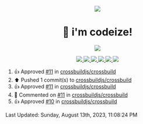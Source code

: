 <p align="center">
    <img src="https://avatars.githubusercontent.com/u/63158950?s=400&u=dd76c829ae30921e131dcbe7c830dc368e2d6e8a&v=4" />
</p>

<h1 align="center">
    👋 i'm codeize!
</h1>

<p align="center">
  <a href="https://skillicons.dev">
    <img align="center" src="https://skillicons.dev/icons?i=discord,bots,ts,nodejs,mysql,postgresql,react,nextjs,tailwindcss" />
  </a>
</p>

<p align="center">
  <a href="https://discord.com/users/668423998777982997">
    <img src="https://nocache.advaith.workers.dev?url=https://img.shields.io/endpoint?url=https://dev.discordprofiles.me/api/badge/status/668423998777982997?simple=true" />
    <img src="https://nocache.advaith.workers.dev?url=https://img.shields.io/endpoint?url=https://dev.discordprofiles.me/api/badge/vscode/668423998777982997" />
    <img src="https://nocache.advaith.workers.dev?url=https://img.shields.io/endpoint?url=https://dev.discordprofiles.me/api/badge/playing/668423998777982997" />
    <img src="https://nocache.advaith.workers.dev?url=https://img.shields.io/endpoint?url=https://dev.discordprofiles.me/api/badge/spotify/668423998777982997" />
    <img src="https://komarev.com/ghpvc/?username=codeize" />
    <img src="https://hits.link/hits?url=https%3A%2F%2Fgithub.com%2FCodeize" />
  </a>
</p>

<!--RECENT_ACTIVITY:start-->
1. 👍 Approved [#11](https://github.com/crossbuildjs/crossbuild/pull/11#pullrequestreview-1575905634) in [crossbuildjs/crossbuild](https://github.com/crossbuildjs/crossbuild)<br>
2. ⬆️ Pushed 1 commit(s) to [crossbuildjs/crossbuild](https://github.com/crossbuildjs/crossbuild)<br>
3. 👍 Approved [#11](https://github.com/crossbuildjs/crossbuild/pull/11#pullrequestreview-1575905122) in [crossbuildjs/crossbuild](https://github.com/crossbuildjs/crossbuild)<br>
4. 💬 Commented on [#11](https://github.com/crossbuildjs/crossbuild/pull/11#discussion_r1292865577) in [crossbuildjs/crossbuild](https://github.com/crossbuildjs/crossbuild)<br>
5. 👍 Approved [#10](https://github.com/crossbuildjs/crossbuild/pull/10#pullrequestreview-1575904598) in [crossbuildjs/crossbuild](https://github.com/crossbuildjs/crossbuild)<br>
<!--RECENT_ACTIVITY:end-->

<!--RECENT_ACTIVITY:last_update-->
Last Updated: Sunday, August 13th, 2023, 11:08:24 PM
<!--RECENT_ACTIVITY:last_update_end-->
